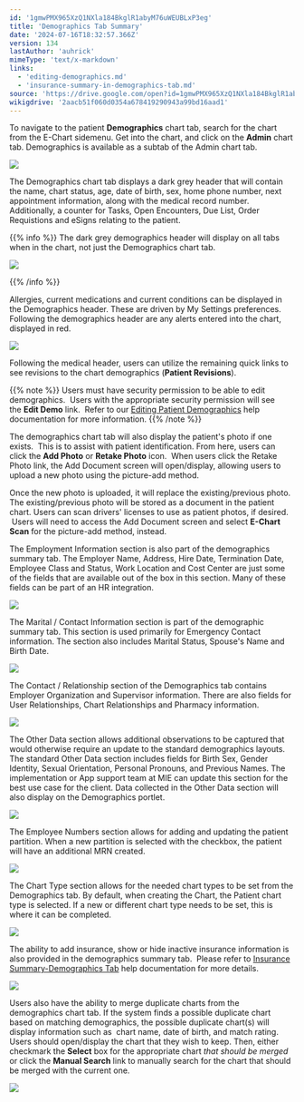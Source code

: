 ```yaml
---
id: '1gmwPMX965XzQ1NXla184BkglR1abyM76uWEUBLxP3eg'
title: 'Demographics Tab Summary'
date: '2024-07-16T18:32:57.366Z'
version: 134
lastAuthor: 'auhrick'
mimeType: 'text/x-markdown'
links:
  - 'editing-demographics.md'
  - 'insurance-summary-in-demographics-tab.md'
source: 'https://drive.google.com/open?id=1gmwPMX965XzQ1NXla184BkglR1abyM76uWEUBLxP3eg'
wikigdrive: '2aacb51f060d0354a678419290943a99bd16aad1'
---
```

To navigate to the patient **Demographics** chart tab, search for the chart from the E-Chart sidemenu. Get into the chart, and click on the **Admin** chart tab. Demographics is available as a subtab of the Admin chart tab.

![](../demographics-tab-summary.assets/594e7b4db83a14a62015448f4e54f846.png)

The Demographics chart tab displays a dark grey header that will contain the name, chart status, age, date of birth, sex, home phone number, next appointment information, along with the medical record number. Additionally, a counter for Tasks, Open Encounters, Due List, Order Requistions and eSigns relating to the patient.

{{% info %}}
The dark grey demographics header will display on all tabs when in the chart, not just the Demographics chart tab.



![](../demographics-tab-summary.assets/0249a818c9473a1633b1144a2690eafd.png)


{{% /info %}}

Allergies, current medications and current conditions can be displayed in the Demographics header. These are driven by My Settings preferences. Following the demographics header are any alerts entered into the chart, displayed in red.

![](../demographics-tab-summary.assets/3e9764e46466446bacd7584a01d2cd63.png)

Following the medical header, users can utilize the remaining quick links to see revisions to the chart demographics (**Patient Revisions**).

{{% note %}}
Users must have security permission to be able to edit demographics.  Users with the appropriate security permission will see the **Edit Demo** link.  Refer to our [Editing Patient Demographics](editing-demographics.md) help documentation for more information.
{{% /note %}}

The demographics chart tab will also display the patient's photo if one exists.  This is to assist with patient identification. From here, users can click the **Add Photo** or **Retake Photo** icon.  When users click the Retake Photo link, the Add Document screen will open/display, allowing users to upload a new photo using the picture-add method.

Once the new photo is uploaded, it will replace the existing/previous photo. The existing/previous photo will be stored as a document in the patient chart. Users can scan drivers' licenses to use as patient photos, if desired.  Users will need to access the Add Document screen and select **E-Chart Scan** for the picture-add method, instead.

The Employment Information section is also part of the demographics summary tab. The Employer Name, Address, Hire Date, Termination Date, Employee Class and Status, Work Location and Cost Center are just some of the fields that are available out of the box in this section. Many of these fields can be part of an HR integration.

![](../demographics-tab-summary.assets/07e0d3eb17cc814f14d6ec89eeb55219.png)

The Marital / Contact Information section is part of the demographic summary tab. This section is used primarily for Emergency Contact information. The section also includes Marital Status, Spouse's Name and Birth Date.

![](../demographics-tab-summary.assets/b97b3a288f72a893db2fc63b4a5e16f3.png)

The Contact / Relationship section of the Demographics tab contains Employer Organization and Supervisor information. There are also fields for User Relationships, Chart Relationships and Pharmacy information.

![](../demographics-tab-summary.assets/8e7ca03c106718db2d1a303d60689bfc.png)

The Other Data section allows additional observations to be captured that would otherwise require an update to the standard demographics layouts. The standard Other Data section includes fields for Birth Sex, Gender Identity, Sexual Orientation, Personal Pronouns, and Previous Names. The implementation or App support team at MIE can update this section for the best use case for the client. Data collected in the Other Data section will also display on the Demographics portlet.

![](../demographics-tab-summary.assets/a06680ba96fa2e33340bb7ddd9b06c72.png)

The Employee Numbers section allows for adding and updating the patient partition. When a new partition is selected with the checkbox, the patient will have an additional MRN created.

![](../demographics-tab-summary.assets/37289c7e70ca7059a90e7536e5e8d615.png)

The Chart Type section allows for the needed chart types to be set from the Demographics tab. By default, when creating the Chart, the Patient chart type is selected. If a new or different chart type needs to be set, this is where it can be completed.

![](../demographics-tab-summary.assets/62bb3cc4548663c4068f18ae96ae0327.png)

The ability to add insurance, show or hide inactive insurance information is also provided in the demographics summary tab.  Please refer to [Insurance Summary-Demographics Tab](insurance-summary-in-demographics-tab.md) help documentation for more details.

![](../demographics-tab-summary.assets/34f3f5d0ea03d0dca772fcba8729b2fa.png)

Users also have the ability to merge duplicate charts from the demographics chart tab. If the system finds a possible duplicate chart based on matching demographics, the possible duplicate chart(s) will display information such as  chart name, date of birth, and match rating. Users should open/display the chart that they wish to keep. Then, either checkmark the **Select** box for the appropriate chart *that should be merged* or click the **Manual Search** link to manually search for the chart that should be merged with the current one.

![](../demographics-tab-summary.assets/af5eb7dd0fee3e3532f477b46b7a2188.png)
